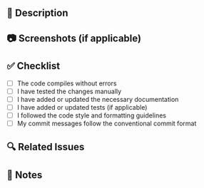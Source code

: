 ## 📌 Description

<!--
Briefly describe the purpose of this pull request and what changes were made.
-->

## 📷 Screenshots (if applicable)

<!--
Include before/after screenshots or gifs if your changes affect the UI.
-->

## ✅ Checklist

- [ ] The code compiles without errors
- [ ] I have tested the changes manually
- [ ] I have added or updated the necessary documentation
- [ ] I have added or updated tests (if applicable)
- [ ] I followed the code style and formatting guidelines
- [ ] My commit messages follow the conventional commit format

## 🔍 Related Issues

<!--
List any related issues or discussions:
e.g. Closes #123, Fixes #456, Relates to #789
-->

## 🧠 Notes

<!--
Include any additional context, technical decisions, or trade-offs made.
-->
